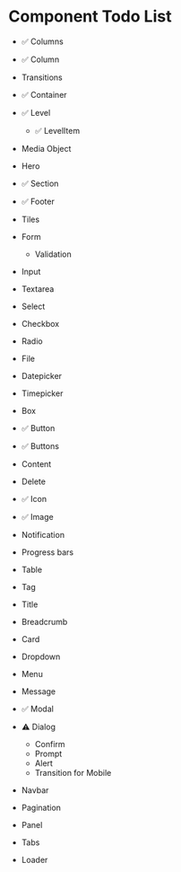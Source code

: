 # Component Todo List

- ✅ Columns
- ✅ Column

- Transitions

- ✅ Container
- ✅ Level
  - ✅ LevelItem
- Media Object
- Hero
- ✅ Section
- ✅ Footer
- Tiles

- Form
  - Validation
- Input
- Textarea
- Select
- Checkbox
- Radio
- File
- Datepicker
- Timepicker

- Box
- ✅ Button
- ✅ Buttons
- Content
- Delete
- ✅ Icon
- ✅ Image
- Notification
- Progress bars
- Table
- Tag
- Title

- Breadcrumb
- Card
- Dropdown
- Menu
- Message
- ✅ Modal
- ⚠ Dialog
  - Confirm
  - Prompt
  - Alert
  - Transition for Mobile
- Navbar
- Pagination
- Panel
- Tabs
- Loader
